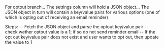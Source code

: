 For optout branch...
The settings column will hold a JSON object... The JSON object in turn will contain a key/value pairs for various options 
(one of which is opting out of receiving an email reminder) 

Steps:
-- Fetch the JSON object and parse the optout key/value pair
   -- check wether optout value is a 1; if so do not send reminder email
-- If the opt out key/value pair does not exist and user wants to opt out, then update the value to 1 
